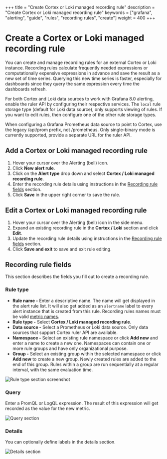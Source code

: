 +++
title = "Create Cortex or Loki managed recording rule"
description = "Create Cortex or Loki managed recording rule"
keywords = ["grafana", "alerting", "guide", "rules", "recording rules", "create"]
weight = 400
+++

# Create a Cortex or Loki managed recording rule

You can create and manage recording rules for an external Cortex or Loki instance. Recording rules calculate frequently needed expressions or computationally expensive expressions in advance and save the result as a new set of time series. Querying this new time series is faster, especially for dashboards since they query the same expression every time the dashboards refresh. 

For both Cortex and Loki data sources to work with Grafana 8.0 alerting, enable the ruler API by configuring their respective services. The `local` rule storage type (default for Loki data source), only supports viewing of rules. If you want to edit rules, then configure one of the other rule storage types.

When configuring a Grafana Prometheus data source to point to Cortex, use the legacy /api/prom prefix, not /prometheus. Only single-binary mode is currently supported, provide a separate URL for the ruler API.

## Add a Cortex or Loki managed recording rule

1. Hover your cursor over the Alerting (bell) icon.
1. Click **New alert rule**.
1. Click on the **Alert type** drop down and select **Cortex / Loki managed recording rule**.
1. Enter the recording rule details using instructions in the [Recording rule fields](#recording-rule-fields) section.
1. Click **Save** in the upper right corner to save the rule.

## Edit a Cortex or Loki managed recording rule

1. Hover your cursor over the Alerting (bell) icon in the side menu.
1. Expand an existing recording rule in the **Cortex / Loki** section and click **Edit**.
1. Update the recording rule details using instructions in the [Recording rule fields](#recording-rule-fields) section.
1. Click **Save and exit** to save and exit rule editing.

## Recording rule fields

This section describes the fields you fill out to create a recording rule.

### Rule type

- **Rule name -** Enter a descriptive name. The name will get displayed in the alert rule list. It will also get added as an `alertname` label to every alert instance that is created from this rule. Recording rules names must be valid [metric names](https://prometheus.io/docs/concepts/data_model/#metric-names-and-labels). 
- **Rule type -** Select **Cortex / Loki managed recording rule**.
- **Data source -** Select a Prometheus or Loki data source. Only data sources that support Cortex ruler API are available.
- **Namespace -** Select an existing rule namespace or click **Add new** and enter a name to create a new one. Namespaces can contain one or more rule groups and have only organizational purpose.
- **Group -** Select an existing group within the selected namespace or click **Add new** to create a new group. Newly created rules are added to the end of this group. Rules within a group are run sequentially at a regular interval, with the same evaluation time.

![Rule type section screenshot](/static/img/docs/alerting/unified/rule-edit-mimir-recording-rule-8-2.png 'Rule type section screenshot')

### Query

Enter a PromQL or LogQL expression. The result of this expression will get recorded as the value for the new metric.

![Query section](/static/img/docs/alerting/unified/rule-edit-mimir-recording-rule-query-8-2.png 'Query section screenshot')


### Details

You can optionally define labels in the details section.

![Details section](/static/img/docs/alerting/unified/rule-recording-rule-labels-8-2.png 'Details section screenshot')
